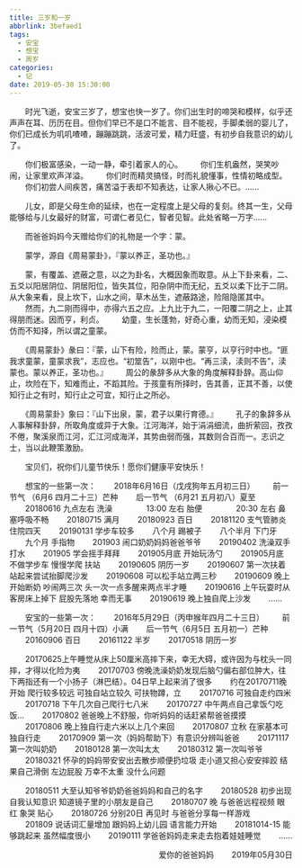 ```yaml
---
title: 三岁和一岁
abbrlink: 3befaed1
tags:
  - 安宝
  - 想宝
  - 周岁
categories:
  - 记
date: 2019-05-30 15:30:00
---
```


　　时光飞逝，安宝三岁了，想宝也快一岁了。你们出生时的啼哭和模样，似乎还声声在耳、历历在目。但你们早已不是口不能言、目不能视，手脚柔弱的婴儿了，你们已成长为叽叽喳喳，蹦蹦跳跳，活波可爱，精力旺盛，有初步自我意识的幼儿了。

　　你们极富感染，一动一静，牵引着家人的心。
　　你们生机盎然，哭笑吵闹，让家里欢声洋溢。
　　你们时而精灵搞怪，时而礼貌懂事，性情初略成型。
　　你们初尝人间疾苦，痛苦溢于表却不知表达，让家人揪心不已。......

　　儿女，即是父母生命的延续，也在一定程度上是父母的复刻。终其一生，父母能够给与儿女最好的财富，可谓仁者见仁，智者见智。此处省略一万字......

　　而爸爸妈妈今天赠给你们的礼物是一个字：蒙。

　　蒙学，源自《周易蒙卦》，『蒙以养正，圣功也。』

　　蒙，有覆盖、遮蔽之意，以之为卦名，大概因象而取意。从上下卦来看，二、五爻以阳居阴位、阴居阳位，皆失其位，阳杂阴中而无纪，五爻以柔下比于二阴。从大象来看，艮上坎下，山水之间，草木丛生，遮蔽路途，险阻隐匿其中。
　　然而，九二刚而得中，亦得六五之应。上九比于九二，一阳覆二阴之上，止其得朋而迷。因而亨，利贞。
　　幼童，生长蓬勃，好奇心重，幼而无知，浸染模仿而不知择，所以谓之童蒙。

　　《周易蒙卦》彖曰：『蒙，山下有险，险而止，蒙。蒙亨，以亨行时中也。“匪我求童蒙，童蒙求我”，志应也。“初筮告”，以刚中也。“再三渎，渎则不告”，渎蒙也。蒙以养正，圣功也。』
　　周公的彖辞多从大象的角度解释卦辞。高山仰止，坎险在下，知难而止，不蹈其险。于孩童有所择时，告其善，正其不善，以使知行止之有时，知行止之可宜，知行止之所必。

　　《周易蒙卦》象曰：『山下出泉，蒙，君子以果行育德。』
　　孔子的象辞多从人事解释卦辞，所取角度或异于大象。江河海洋，始于涓涓细流，曲折萦回，孜孜不倦，聚溪泉而江河，汇江河成海洋，其势由弱而强，其数则合百而一。志识之士，当以此鞭策激励。

　　宝贝们，祝你们儿童节快乐！愿你们健康平安快乐！

　　想宝的一些第一次：
　　2018年6月16日（戊戌狗年五月初三日）
　　前一节气 （6月6 四月二十三）芒种
　　后一节气 （6月21 五月初八）夏至
　　20180616 九点左右 洗澡
　　　　13:00 左右 胎便
　　　　20:30 左右 鼻塞呼吸不畅
　　20180715 满月
　　20180923 百日
　　20181120 支气管肺炎 住院四天
　　20190131 学步车较多
　　八个月 踢被子
　　八个半月 下门牙
　　九个月 手指物
　　201903 闹口奶奶妈妈爸爸爷爷
　　20190402 洗澡双手打水
　　201905 学会摇手拜拜
　　201905月底 开始玩汤勺
　　201905月底 不做学步车 慢慢学爬 扶站
　　20190605 阴历一岁
　　20190607 第一次扶着站起来尝试抬脚爬沙发
　　20190608 可以松手站立两三秒
　　20190609 晚上开始断奶 吵闹两三次 头一次一点多醒来两点半才睡
　　20190616 上午玩耍时从客房床上掉下 屁股先落地 幸而无事
　　20190619 晚上独自爬上沙发
　　......

　　安宝的一些第一次：
　　2016年5月29日（丙申猴年四月二十三日）
　　前一节气（5月20日 四月十四）小满
　　后一节气（6月5日 五月初一）芒种
　　20160906 百日
　　20161122 半岁
　　20170518 阴历一岁

　　20170625上午睡觉从床上50厘米高摔下来，幸无大碍，或许因为与枕头一同摔，才得以化险为夷
　　20170703 傍晚洗澡奶奶发现后脑勺偏右部位肿大，往下两指还有一个小扬子（淋巴结）。04日早上起来消了很多
　　约在20170711晚开始 爬行较多较远 可独自站立较久 可扶物蹲，立
　　20170716 可独自走约四米
　　20170718 下午几次自己爬行七八米
　　20170727 中午两点自己拿饭勺吃饭…
　　20170802 爸爸晚上不舒服，你听妈妈的话赶紧帮爸爸摸摸
　　20170806 晚上独自行走六米以上几个来回
　　20170807 立秋 在家基本可独自行走
　　20170909 第一次（妈妈帮助下）有意识分辨叫爸爸
　　20171117 第一次叫奶奶
　　20180128 第一次叫太太
　　20180312 第一次叫爷爷
　　20180321 怀孕的妈妈带安安出去散步顺便扔垃圾 走小道又担心安安摔跤 结果自己滑倒 左边屁股 万幸不太重 没什么问题

　　20180511 大至认知爷爷奶奶爸爸妈妈和自己的名字
　　20180528 初步出现自我认知意识 知道镜子里的小朋友是自己
　　20180707 晚 与爸爸远程视频 眼红 象哭 贴心
　　20180726 分别20日 再见时 与爸爸分享每一样游戏
　　201809 说话词汇量增加 跟妈妈上幼儿园 语言能力开始
　　20181014-15 能够跳起来 虽然幅度很小
　　20190111 学爸爸妈妈走来走去抱着娃娃睡觉
　　......
  

<p align=right>爱你的爸爸妈妈　　  
2019年05月30日　　</P>